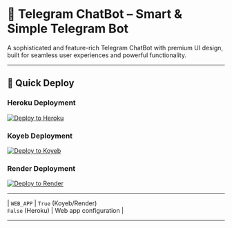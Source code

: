 # 🤖 Telegram ChatBot – Smart & Simple Telegram Bot  

A sophisticated and feature-rich Telegram ChatBot with premium UI design, built for seamless user experiences and powerful functionality.

---

## 🚀 Quick Deploy

### **Heroku Deployment**
[![Deploy to Heroku](https://www.herokucdn.com/deploy/button.svg)](https://dashboard.heroku.com/new?template=https://github.com/bisug/DixitaChatBot)

### **Koyeb Deployment** 
[![Deploy to Koyeb](https://www.koyeb.com/static/images/deploy/button.svg)](https://app.koyeb.com/deploy?type=git&repository=https://github.com/bisug/DixitaChatBot&name=dixita-chatbot)

### **Render Deployment**
[![Deploy to Render](https://render.com/images/deploy-to-render-button.svg)](https://render.com/deploy?repo=https://github.com/bisug/DixitaChatBot)

---

| `WEB_APP` | `True` (Koyeb/Render)<br>`False` (Heroku) | Web app configuration |

---
 
